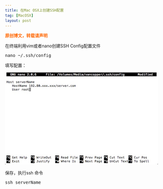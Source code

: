 ```yaml
---
title: 在Mac OSX上创建SSH配置
tag: [MacOSX]
layout: post
---
```

<span style="color: #ff6600;"><strong>原创博文，转载请声明</strong></span>

在终端利用vim或者nano创建SSH Config配置文件

<pre class="brush:shell">nano ~/.ssh/config</pre>

填写配置：

![image](../images/wp-content/uploads/2014/02/nano.jpg)

保存，执行ssh 命令

<pre class="brush:shell">ssh serverName</pre>
